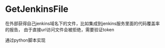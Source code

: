 # GetJenkinsFile

在外部获得自己jenkins域名下的文件，比如集成到jenkins服务里面的代码覆盖率的报告，
由于直接url访问文件会被拒绝，需要验证token

通过python脚本实现


